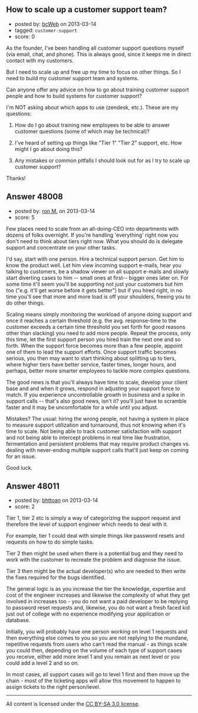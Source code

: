 ## How to scale up a customer support team?

- posted by: [bcWeb](https://stackexchange.com/users/-1/21361-bcweb) on 2013-03-14
- tagged: `customer-support`
- score: 0

As the founder, I've been handling all customer support questions myself (via email, chat, and phone).  This is always good, since it keeps me in direct contact with my customers.

But I need to scale up and free up my time to focus on other things.  So I need to build my customer support team and systems.

Can anyone offer any advice on how to go about training customer support people and how to build systems for customer support?

I'm NOT asking about which apps to use (zendesk, etc.).  These are my questions:

1.  How do I go about training new employees to be able to answer customer questions (some of which may be technical)?

2.  I've heard of setting up things like "Tier 1" "Tier 2" support, etc.  How might I go about doing this?

3.  Any mistakes or common pitfalls I should look out for as I try to scale up customer support?

Thanks! 


## Answer 48008

- posted by: [ron M.](https://stackexchange.com/users/-1/2122-ron-m) on 2013-03-14
- score: 5

Few places need to scale from an all-doing-CEO into departments with dozens of folks overnight. If you're handling 'everything' right now you don't need to think about tiers right now. What you should do is delegate support and concentrate on your other tasks.

I'd say, start with one person. Hire a technical support person. Get him to know the product well. Let him view incoming support e-mails, hear you talking to customers, be a shadow viewer on all support e-mails and slowly start diverting cases to him -- small ones at first-- bigger ones later on. For some time it'll seem you'll be supporting not just  your customers but him too ("e.g. it'll get worse before it gets better") but if you hired right, in no time you'll see that more and more load is off your shoulders, freeing you to do other things.

Scaling means simply monitoring the workload of anyone doing support and once it reaches a certain threshold (e.g. the avg. response-time to the customer exceeds a certain time threshold you set forth for good reasons other than slacking) you need to add more people. Repeat the process, only this time, let the first support person you hired train the next one and so forth. When the support force becomes more than a few people, appoint one of them to lead the support efforts. Once support traffic becomes serious, you then may want to start thinking about splitting up to tiers, where higher tiers have better service, faster times, longer hours, and perhaps, better more smarter employees to tackle more complex questions. 

The good news is that you'll always have time to scale, develop your client base and and when it grows, respond in adjusting your support force to match. If you experience uncontrollable growth in business and a spike in support calls -- that's also good news, isn't it? you'll just have to scramble faster and it may be uncomfortable for a while until you adjust.

Mistakes? The usual: hiring the wrong people, not having a system in place to measure support utilization and turnaround, thus not knowing when it's time to scale. Not being able to track customer satisfaction with support and not being able to intercept problems in real time like frustration, fermentation and persistent problems that may require product changes vs. dealing with never-ending multiple support calls that'll just keep on coming for an issue. 

Good luck.





## Answer 48011

- posted by: [bhttoan](https://stackexchange.com/users/-1/23673-bhttoan) on 2013-03-14
- score: 2

Tier 1, tier 2 etc is simply a way of categorizing the support request and therefore the level of support engineer which needs to deal with it.

For example, tier 1 could deal with simple things like password resets and requests on how to do simple tasks.

Tier 2 then might be used when there is a potential bug and they need to work with the customer to recreate the problem and diagnose the issue.

Tier 3 then might be the actual developer(s) who are needed to then write the fixes required for the bugs identified.

The general logic is as you increase the tier the knowledge, expertise and cost of the engineer increases and likewise the complexity of what they get involved in increases too - you do not want a paid developer to be replying to password reset requests and, likewise, you do not want a fresh faced kid just out of college with no experience modifying your application or database.

Initially, you will probably have one person working on level 1 requests and then everything else comes to you so you are not replying to the mundane, repetitive requests from users who can't read the manual - as things scale you could then, depending on the volume of each type of support cases you receive, either add more level 1 and you remain as next level or you could add a level 2 and so on.

In most cases, all support cases will go to level 1 first and then move up the chain - most of the ticketing apps will allow this movement to happen to assign tickets to the right person/level.



---

All content is licensed under the [CC BY-SA 3.0 license](https://creativecommons.org/licenses/by-sa/3.0/).
